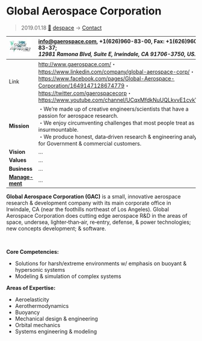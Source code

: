 # Global Aerospace Corporation
> 2019.01.18 [🚀](../index/index.md) [despace](index.md) → [Contact](contact.md)

|[![](f/con/g/gac_logo1_thumb.jpg)](f/con/g/gac_logo1.png)|<info@gaerospace.com>, +1(626)960-83-00, Fax: +1(626)960-83-37;<br> *12981 Ramona Blvd, Suite E, Irwindale, CA 91706-3750, US.*|
|:--|:--|
|Link|<http://www.gaerospace.com/>・ <https://www.linkedin.com/company/global-aerospace-corp/>・ <https://www.facebook.com/pages/Global-Aerospace-Corporation/1649147128674779>・ <https://twitter.com/gaerospacecorp>・ <https://www.youtube.com/channel/UCqxMfdkNuUQLkvvE1cvkVRw>|
|**Mission**|・We’re made up of creative engineers/scientists that have a passion for aerospace research.<br> ・We enjoy circumventing challenges that most people treat as insurmountable.<br> ・We produce honest, data‑driven research & engineering analysis for Government & commercial customers.|
|**Vision**|…|
|**Values**|…|
|**Business**|…|
|**[Manage-<br>ment](mgmt.md)**|…|

**Global Aerospace Corporation (GAC)** is a small, innovative aerospace research & development company with its main corporate office in Irwindale, CA (near the foothills northeast of Los Angeles). Global Aerospace Corporation does cutting edge aerospace R&D in the areas of space, undersea, lighter‑than‑air, re‑entry, defense, & power technologies; new concepts development; & software.


<p style="page-break-after:always"> </p>

**Core Competencies:**

   - Solutions for harsh/extreme environments w/ emphasis on buoyant & hypersonic systems
   - Modeling & simulation of complex systems

**Areas of Expertise:**

   - Aeroelasticity
   - Aerothermodynamics
   - Buoyancy
   - Mechanical design & engineering
   - Orbital mechanics
   - Systems engineering & modeling
